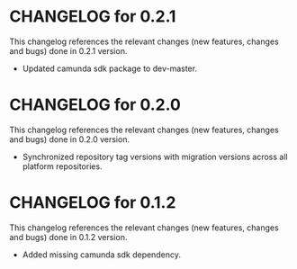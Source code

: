 # CHANGELOG for 0.2.1

This changelog references the relevant changes (new features, changes and bugs) done in 0.2.1 version.

  * Updated camunda sdk package to dev-master.


# CHANGELOG for 0.2.0

This changelog references the relevant changes (new features, changes and bugs) done in 0.2.0 version.

  * Synchronized repository tag versions with migration versions across all platform repositories.


# CHANGELOG for 0.1.2

This changelog references the relevant changes (new features, changes and bugs) done in 0.1.2 version.

  * Added missing camunda sdk dependency.

